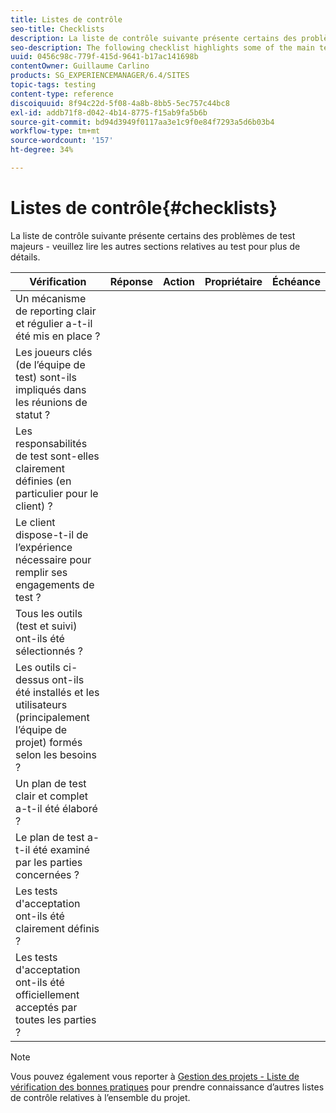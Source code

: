 ```yaml
---
title: Listes de contrôle
seo-title: Checklists
description: La liste de contrôle suivante présente certains des problèmes de test majeurs
seo-description: The following checklist highlights some of the main testing issues
uuid: 0456c98c-779f-415d-9641-b17ac141698b
contentOwner: Guillaume Carlino
products: SG_EXPERIENCEMANAGER/6.4/SITES
topic-tags: testing
content-type: reference
discoiquuid: 8f94c22d-5f08-4a8b-8bb5-5ec757c44bc8
exl-id: addb71f8-d042-4b14-8775-f15ab9fa5b6b
source-git-commit: bd94d3949f0117aa3e1c9f0e84f7293a5d6b03b4
workflow-type: tm+mt
source-wordcount: '157'
ht-degree: 34%

---
```


# Listes de contrôle{#checklists}

La liste de contrôle suivante présente certains des problèmes de test majeurs - veuillez lire les autres sections relatives au test pour plus de détails.

| Vérification | Réponse | Action | Propriétaire | Échéance |
|---|---|---|---|---|
| Un mécanisme de reporting clair et régulier a-t-il été mis en place ? |  |  |  |  |
| Les joueurs clés (de l’équipe de test) sont-ils impliqués dans les réunions de statut ? |  |  |  |  |
| Les responsabilités de test sont-elles clairement définies (en particulier pour le client) ? |  |  |  |  |
| Le client dispose-t-il de l’expérience nécessaire pour remplir ses engagements de test ? |  |  |  |  |
| Tous les outils (test et suivi) ont-ils été sélectionnés ? |  |  |  |  |
| Les outils ci-dessus ont-ils été installés et les utilisateurs (principalement l’équipe de projet) formés selon les besoins ? |  |  |  |  |
| Un plan de test clair et complet a-t-il été élaboré ? |  |  |  |  |
| Le plan de test a-t-il été examiné par les parties concernées ? |  |  |  |  |
| Les tests d&#39;acceptation ont-ils été clairement définis ? |  |  |  |  |
| Les tests d&#39;acceptation ont-ils été officiellement acceptés par toutes les parties ? |  |  |  |  |

>[!NOTE]
>
>Vous pouvez également vous reporter à [Gestion des projets - Liste de vérification des bonnes pratiques](/help/managing/best-practices.md) pour prendre connaissance d’autres listes de contrôle relatives à l’ensemble du projet.
